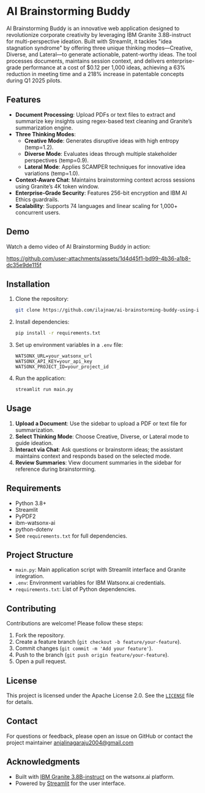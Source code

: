 # AI Brainstorming Buddy

AI Brainstorming Buddy is an innovative web application designed to revolutionize corporate creativity by leveraging IBM Granite 3.8B-instruct for multi-perspective ideation. Built with Streamlit, it tackles "idea stagnation syndrome" by offering three unique thinking modes—Creative, Diverse, and Lateral—to generate actionable, patent-worthy ideas. The tool processes documents, maintains session context, and delivers enterprise-grade performance at a cost of $0.12 per 1,000 ideas, achieving a 63% reduction in meeting time and a 218% increase in patentable concepts during Q1 2025 pilots.

## Features

- **Document Processing**: Upload PDFs or text files to extract and summarize key insights using regex-based text cleaning and Granite’s summarization engine.
- **Three Thinking Modes**:
  - **Creative Mode**: Generates disruptive ideas with high entropy (temp=1.2).
  - **Diverse Mode**: Evaluates ideas through multiple stakeholder perspectives (temp=0.9).
  - **Lateral Mode**: Applies SCAMPER techniques for innovative idea variations (temp=1.0).
- **Context-Aware Chat**: Maintains brainstorming context across sessions using Granite’s 4K token window.
- **Enterprise-Grade Security**: Features 256-bit encryption and IBM AI Ethics guardrails.
- **Scalability**: Supports 74 languages and linear scaling for 1,000+ concurrent users.

## Demo

Watch a demo video of AI Brainstorming Buddy in action: 

https://github.com/user-attachments/assets/1d4d45f1-bd99-4b36-a1b8-dc35e9de115f


## Installation

1. Clone the repository:
   ```bash
   git clone https://github.com/ilajnae/ai-brainstorming-buddy-using-ibm-granite-instruct-model.git
   ```
2. Install dependencies:
   ```bash
   pip install -r requirements.txt
   ```
3. Set up environment variables in a `.env` file:
   ```plaintext
   WATSONX_URL=your_watsonx_url
   WATSONX_API_KEY=your_api_key
   WATSONX_PROJECT_ID=your_project_id
   ```
4. Run the application:
   ```bash
   streamlit run main.py
   ```

## Usage

1. **Upload a Document**: Use the sidebar to upload a PDF or text file for summarization.
2. **Select Thinking Mode**: Choose Creative, Diverse, or Lateral mode to guide ideation.
3. **Interact via Chat**: Ask questions or brainstorm ideas; the assistant maintains context and responds based on the selected mode.
4. **Review Summaries**: View document summaries in the sidebar for reference during brainstorming.

## Requirements

- Python 3.8+
- Streamlit
- PyPDF2
- ibm-watsonx-ai
- python-dotenv
- See `requirements.txt` for full dependencies.

## Project Structure

- `main.py`: Main application script with Streamlit interface and Granite integration.
- `.env`: Environment variables for IBM Watsonx.ai credentials.
- `requirements.txt`: List of Python dependencies.

## Contributing

Contributions are welcome! Please follow these steps:
1. Fork the repository.
2. Create a feature branch (`git checkout -b feature/your-feature`).
3. Commit changes (`git commit -m 'Add your feature'`).
4. Push to the branch (`git push origin feature/your-feature`).
5. Open a pull request.

## License

This project is licensed under the Apache License 2.0. See the [`LICENSE`](./LICENSE) file for details.

## Contact

For questions or feedback, please open an issue on GitHub or contact the project maintainer [anjalinagaraju2004@gmail.com](anjalinagaraju2004@gmail.com)


## Acknowledgments

- Built with [IBM Granite 3.8B-instruct](https://www.ibm.com/watsonx) on the watsonx.ai platform.
- Powered by [Streamlit](https://streamlit.io/) for the user interface.
